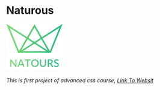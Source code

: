# Naturous

[![N|Solid](img/logo-green-1x.png)](img/logo-green-1x.png)

###### This is first project of advanced css course, [Link To Websit](https://mustafaskyer.github.io/naturous.github.io/)
